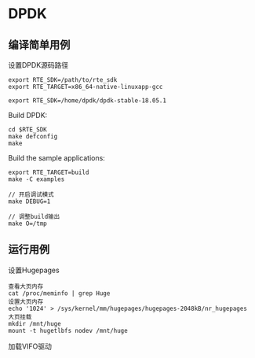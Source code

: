 # DPDK
## 编译简单用例
设置DPDK源码路径

    export RTE_SDK=/path/to/rte_sdk
    export RTE_TARGET=x86_64-native-linuxapp-gcc

    export RTE_SDK=/home/dpdk/dpdk-stable-18.05.1

Build DPDK:

    cd $RTE_SDK
    make defconfig
    make

Build the sample applications:

    export RTE_TARGET=build
    make -C examples

    // 开启调试模式
    make DEBUG=1

    // 调整build输出
    make O=/tmp

## 运行用例
设置Hugepages

    查看大页内存
    cat /proc/meminfo | grep Huge
    设置大页内存
    echo '1024' > /sys/kernel/mm/hugepages/hugepages-2048kB/nr_hugepages
    大页挂载
    mkdir /mnt/huge
    mount -t hugetlbfs nodev /mnt/huge

加载VIFO驱动

    


